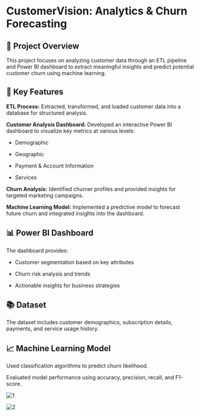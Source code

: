 # CustomerVision: Analytics & Churn Forecasting
## 📌 Project Overview

This project focuses on analyzing customer data through an ETL pipeline and Power BI dashboard to extract meaningful insights and predict potential customer churn using machine learning.

## 🚀 Key Features

__ETL Process:__ Extracted, transformed, and loaded customer data into a database for structured analysis.

__Customer Analysis Dashboard:__ Developed an interactive Power BI dashboard to visualize key metrics at various levels:

- Demographic

- Geographic

- Payment & Account Information

- Services

__Churn Analysis:__ Identified churner profiles and provided insights for targeted marketing campaigns.

__Machine Learning Model:__ Implemented a predictive model to forecast future churn and integrated insights into the dashboard.


## 📊 Power BI Dashboard

The dashboard provides:

- Customer segmentation based on key attributes

- Churn risk analysis and trends

- Actionable insights for business strategies


## 📚 Dataset

The dataset includes customer demographics, subscription details, payments, and service usage history.


## 📈 Machine Learning Model

Used classification algorithms to predict churn likelihood.

Evaluated model performance using accuracy, precision, recall, and F1-score.


![1](https://github.com/user-attachments/assets/67cfce35-8318-4481-a98b-3a429cec4743)


![2](https://github.com/user-attachments/assets/55e22f90-a74b-4ba8-8cb4-967309905477)

